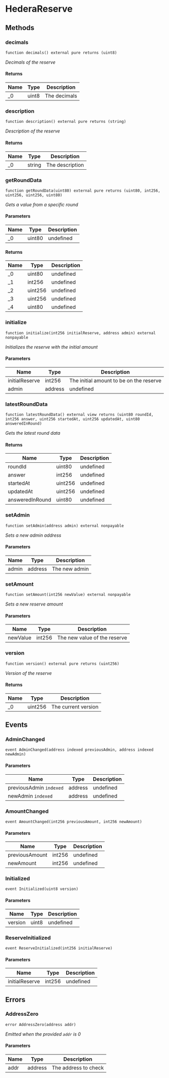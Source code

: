 # HederaReserve









## Methods

### decimals

```solidity
function decimals() external pure returns (uint8)
```



*Decimals of the reserve*


#### Returns

| Name | Type | Description |
|---|---|---|
| _0 | uint8 | The decimals |

### description

```solidity
function description() external pure returns (string)
```



*Description of the reserve*


#### Returns

| Name | Type | Description |
|---|---|---|
| _0 | string | The description |

### getRoundData

```solidity
function getRoundData(uint80) external pure returns (uint80, int256, uint256, uint256, uint80)
```



*Gets a value from a specific round*

#### Parameters

| Name | Type | Description |
|---|---|---|
| _0 | uint80 | undefined |

#### Returns

| Name | Type | Description |
|---|---|---|
| _0 | uint80 | undefined |
| _1 | int256 | undefined |
| _2 | uint256 | undefined |
| _3 | uint256 | undefined |
| _4 | uint80 | undefined |

### initialize

```solidity
function initialize(int256 initialReserve, address admin) external nonpayable
```



*Initializes the reserve with the initial amount*

#### Parameters

| Name | Type | Description |
|---|---|---|
| initialReserve | int256 | The initial amount to be on the reserve |
| admin | address | undefined |

### latestRoundData

```solidity
function latestRoundData() external view returns (uint80 roundId, int256 answer, uint256 startedAt, uint256 updatedAt, uint80 answeredInRound)
```



*Gets the latest round data*


#### Returns

| Name | Type | Description |
|---|---|---|
| roundId | uint80 | undefined |
| answer | int256 | undefined |
| startedAt | uint256 | undefined |
| updatedAt | uint256 | undefined |
| answeredInRound | uint80 | undefined |

### setAdmin

```solidity
function setAdmin(address admin) external nonpayable
```



*Sets a new admin address*

#### Parameters

| Name | Type | Description |
|---|---|---|
| admin | address | The new admin |

### setAmount

```solidity
function setAmount(int256 newValue) external nonpayable
```



*Sets a new reserve amount*

#### Parameters

| Name | Type | Description |
|---|---|---|
| newValue | int256 | The new value of the reserve |

### version

```solidity
function version() external pure returns (uint256)
```



*Version of the reserve*


#### Returns

| Name | Type | Description |
|---|---|---|
| _0 | uint256 | The current version |



## Events

### AdminChanged

```solidity
event AdminChanged(address indexed previousAdmin, address indexed newAdmin)
```





#### Parameters

| Name | Type | Description |
|---|---|---|
| previousAdmin `indexed` | address | undefined |
| newAdmin `indexed` | address | undefined |

### AmountChanged

```solidity
event AmountChanged(int256 previousAmount, int256 newAmount)
```





#### Parameters

| Name | Type | Description |
|---|---|---|
| previousAmount  | int256 | undefined |
| newAmount  | int256 | undefined |

### Initialized

```solidity
event Initialized(uint8 version)
```





#### Parameters

| Name | Type | Description |
|---|---|---|
| version  | uint8 | undefined |

### ReserveInitialized

```solidity
event ReserveInitialized(int256 initialReserve)
```





#### Parameters

| Name | Type | Description |
|---|---|---|
| initialReserve  | int256 | undefined |



## Errors

### AddressZero

```solidity
error AddressZero(address addr)
```



*Emitted when the provided `addr` is 0*

#### Parameters

| Name | Type | Description |
|---|---|---|
| addr | address | The address to check |


